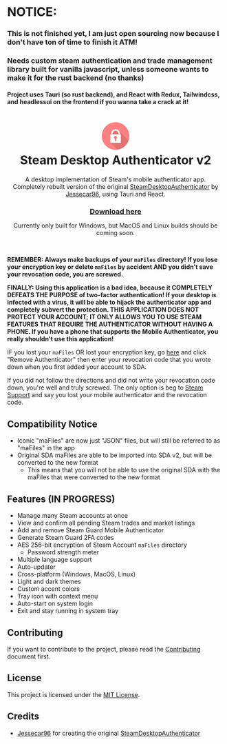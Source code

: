 # NOTICE:
### This is not finished yet, I am just open sourcing now because I don't have ton of time to finish it ATM!
### Needs custom steam authentication and trade management library built for vanilla javascript, unless someone wants to make it for the rust backend (no thanks)

#### Project uses Tauri (so rust backend), and React with Redux, Tailwindcss, and headlessui on the frontend if you wanna take a crack at it!

<h1 align="center">
  <img  src="https://raw.githubusercontent.com/easton36/steam-desktop-authenticator-v2/master/src-tauri/icons/icon.png" height="64" width="64" />
  <br/>
  Steam Desktop Authenticator v2
</h1>

<p align="center">
  A desktop implementation of Steam's mobile authenticator app.<br/>
  Completely rebuilt version of the original <a href="https://github.com/Jessecar96/SteamDesktopAuthenticator" target="_blank">SteamDesktopAuthenticator<a/> by <a href="https://github.com/Jessecar96" target="_blank">Jessecar96</a>, using Tauri and React.
</p>

<h3 align="center" style="margin-bottom:0">
  <a href="https://github.com/easton36/steam-desktop-authenticator-v2/releases">Download here</a>
</h3>
<p align="center">Currently only built for Windows, but MacOS and Linux builds should be coming soon.</p>
<br>

**REMEMBER: Always make backups of your `maFiles` directory! If you lose your encryption key or delete `maFiles` by accident AND you didn't save your revocation code, you are screwed.**

**FINALLY: Using this application is a bad idea, because it COMPLETELY DEFEATS THE PURPOSE of two-factor authentication! If your desktop is infected with a virus, it will be able to hijack the authenticator app and completely subvert the protection. THIS APPLICATION DOES NOT PROTECT YOUR ACCOUNT; IT ONLY ALLOWS YOU TO USE STEAM FEATURES THAT REQUIRE THE AUTHENTICATOR WITHOUT HAVING A PHONE. If you have a phone that supports the Mobile Authenticator, you really shouldn't use this application!**

IF you lost your `maFiles` OR lost your encryption key, go [here](https://store.steampowered.com/twofactor/manage) and click "Remove Authenticator" then enter your revocation code that you wrote down when you first added your account to SDA.

If you did not follow the directions and did not write your revocation code down, you're well and truly screwed. The only option is beg to [Steam Support](https://support.steampowered.com/) and say you lost your mobile authenticator and the revocation code.

## Compatibility Notice
 - Iconic "maFiles" are now just "JSON" files, but will still be referred to as "maFiles" in the app
 - Original SDA maFiles are able to be imported into SDA v2, but will be converted to the new format
	- This means that you will not be able to use the original SDA with the maFiles that were converted to the new format

## Features (IN PROGRESS)
 - Manage many Steam accounts at once
 - View and confirm all pending Steam trades and market listings
 - Add and remove Steam Guard Mobile Authenticator
 - Generate Steam Guard 2FA codes
 - AES 256-bit encryption of Steam Account `maFiles` directory
	- Password strength meter
 - Multiple language support
 - Auto-updater
 - Cross-platform (Windows, MacOS, Linux)
 - Light and dark themes
 - Custom accent colors
 - Tray icon with context menu
 - Auto-start on system login
 - Exit and stay running in system tray

## Contributing
If you want to contribute to the project, please read the [Contributing](https://github.com/easton36/steam-desktop-authenticator-v2/blob/master/CONTRIBUTING.md) document first.

## License
This project is licensed under the [MIT License](https://github.com/easton36/steam-desktop-authenticator-v2/blob/master/LICENSE).

## Credits
 - [Jessecar96](https://github.com/Jessecar96) for creating the original [SteamDesktopAuthenticator](https://github.com/Jessecar96/SteamDesktopAuthenticator)
